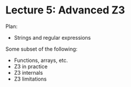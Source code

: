 # Lecture 5: Advanced Z3

Plan:
- Strings and regular expressions

Some subset of the following:
- Functions, arrays, etc.
- Z3 in practice
- Z3 internals
- Z3 limitations
